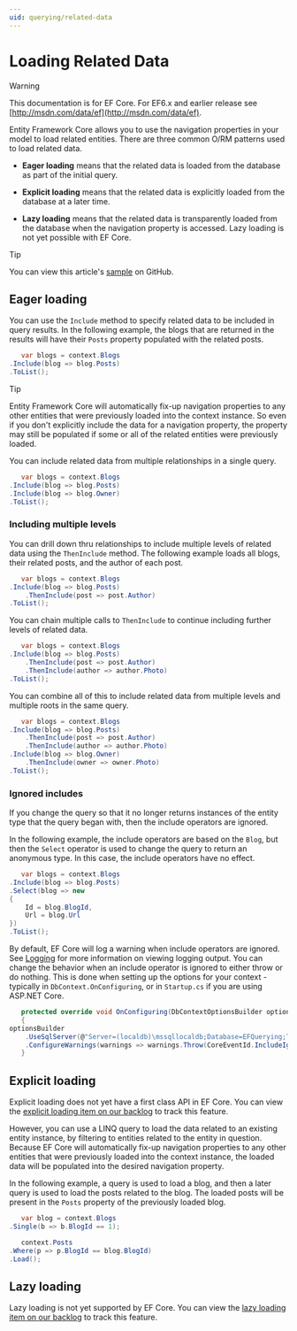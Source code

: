 ```yaml
---
uid: querying/related-data
---
```

# Loading Related Data

> [!WARNING]
> This documentation is for EF Core. For EF6.x and earlier release see [http://msdn.com/data/ef](http://msdn.com/data/ef).

Entity Framework Core allows you to use the navigation properties in your model to load related entities. There are three common O/RM patterns used to load related data.
* **Eager loading** means that the related data is loaded from the database as part of the initial query.

* **Explicit loading** means that the related data is explicitly loaded from the database at a later time.

* **Lazy loading** means that the related data is transparently loaded from the database when the navigation property is accessed. Lazy loading is not yet possible with EF Core.

> [!TIP]
> You can view this article's [sample](https://github.com/aspnet/EntityFramework.Docs/tree/master/samples/Querying) on GitHub.

## Eager loading

You can use the `Include` method to specify related data to be included in query results. In the following example, the blogs that are returned in the results will have their `Posts` property populated with the related posts.

<!-- [!code-csharp[Main](samples/Querying/Querying/RelatedData/Sample.cs)] -->
````csharp
   var blogs = context.Blogs
.Include(blog => blog.Posts)
.ToList();
````

> [!TIP]
> Entity Framework Core will automatically fix-up navigation properties to any other entities that were previously loaded into the context instance. So even if you don't explicitly include the data for a navigation property, the property may still be populated if some or all of the related entities were previously loaded.

You can include related data from multiple relationships in a single query.

<!-- [!code-csharp[Main](samples/Querying/Querying/RelatedData/Sample.cs)] -->
````csharp
   var blogs = context.Blogs
.Include(blog => blog.Posts)
.Include(blog => blog.Owner)
.ToList();
````

### Including multiple levels

You can drill down thru relationships to include multiple levels of related data using the `ThenInclude` method. The following example loads all blogs, their related posts, and the author of each post.

<!-- [!code-csharp[Main](samples/Querying/Querying/RelatedData/Sample.cs)] -->
````csharp
   var blogs = context.Blogs
.Include(blog => blog.Posts)
    .ThenInclude(post => post.Author)
.ToList();
````

You can chain multiple calls to `ThenInclude` to continue including further levels of related data.

<!-- [!code-csharp[Main](samples/Querying/Querying/RelatedData/Sample.cs)] -->
````csharp
   var blogs = context.Blogs
.Include(blog => blog.Posts)
    .ThenInclude(post => post.Author)
    .ThenInclude(author => author.Photo)
.ToList();
````

You can combine all of this to include related data from multiple levels and multiple roots in the same query.

<!-- [!code-csharp[Main](samples/Querying/Querying/RelatedData/Sample.cs)] -->
````csharp
   var blogs = context.Blogs
.Include(blog => blog.Posts)
    .ThenInclude(post => post.Author)
    .ThenInclude(author => author.Photo)
.Include(blog => blog.Owner)
    .ThenInclude(owner => owner.Photo)
.ToList();
````

### Ignored includes

If you change the query so that it no longer returns instances of the entity type that the query began with, then the include operators are ignored.

In the following example, the include operators are based on the `Blog`, but then the `Select` operator is used to change the query to return an anonymous type. In this case, the include operators have no effect.

<!-- [!code-csharp[Main](samples/Querying/Querying/RelatedData/Sample.cs)] -->
````csharp
   var blogs = context.Blogs
.Include(blog => blog.Posts)
.Select(blog => new
{
    Id = blog.BlogId,
    Url = blog.Url
})
.ToList();
````

By default, EF Core will log a warning when include operators are ignored. See [Logging](../miscellaneous/logging.md) for more information on viewing logging output. You can change the behavior when an include operator is ignored to either throw or do nothing. This is done when setting up the options for your context - typically in `DbContext.OnConfiguring`, or in `Startup.cs` if you are using ASP.NET Core.

<!-- [!code-csharp[Main](samples/Querying/Querying/RelatedData/ThrowOnIgnoredInclude/BloggingContext.cs?highlight=5)] -->
````csharp
   protected override void OnConfiguring(DbContextOptionsBuilder optionsBuilder)
   {
optionsBuilder
    .UseSqlServer(@"Server=(localdb)\mssqllocaldb;Database=EFQuerying;Trusted_Connection=True;")
    .ConfigureWarnings(warnings => warnings.Throw(CoreEventId.IncludeIgnoredWarning));
   }
````

## Explicit loading

Explicit loading does not yet have a first class API in EF Core. You can view the [explicit loading item on our backlog](https://github.com/aspnet/EntityFramework/issues/625) to track this feature.

However, you can use a LINQ query to load the data related to an existing entity instance, by filtering to entities related to the entity in question. Because EF Core will automatically fix-up navigation properties to any other entities that were previously loaded into the context instance, the loaded data will be populated into the desired navigation property.

In the following example, a query is used to load a blog, and then a later query is used to load the posts related to the blog. The loaded posts will be present in the `Posts` property of the previously loaded blog.

<!-- [!code-csharp[Main](samples/Querying/Querying/RelatedData/Sample.cs)] -->
````csharp
   var blog = context.Blogs
.Single(b => b.BlogId == 1);

   context.Posts
.Where(p => p.BlogId == blog.BlogId)
.Load();
````

## Lazy loading

Lazy loading is not yet supported by EF Core. You can view the [lazy loading item on our backlog](https://github.com/aspnet/EntityFramework/issues/3797) to track this feature.
